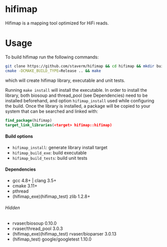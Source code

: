 # hifimap

Hifimap is a mapping tool optimized for HiFi reads.

# Usage

To build hifimap run the following commands:

```bash
git clone https://github.com/staverm/hifimap && cd hifimap && mkdir build && cd build
cmake -DCMAKE_BUILD_TYPE=Release .. && make
```

which will create hifimap library, executable and unit tests. 

Running `make install` will install the executable. In order to install the library, both biosoup and thread_pool (see Dependencies) need to be installed beforehand, and option `hifimap_install` used while configuring the build. Once the library is installed, a package will be copied to your system that can be searched and linked with:

```cmake
find_package(hifimap)
target_link_libraries(<target> hifimap::hifimap)
```

#### Build options

- `hifimap_install`: generate library install target
- `hifimap_build_exe`: build executable
- `hifimap_build_tests`: build unit tests

#### Dependencies

- gcc 4.8+ | clang 3.5+
- cmake 3.11+
- pthread
- (hifimap_exe)(hifimap_test) zlib 1.2.8+

###### Hidden

- rvaser/biosoup 0.10.0
- rvaser/thread_pool 3.0.3
- (hifimap_exe)(hifimap_test) rvaser/bioparser 3.0.13
- (hifimap_test) google/googletest 1.10.0
